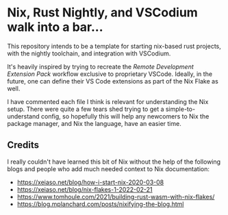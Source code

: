 # Nix, Rust Nightly, and VSCodium walk into a bar...

This repository intends to be a template for starting nix-based rust projects, with the nightly toolchain, and integration with VSCodium.

It's heavily inspired by trying to recreate the _Remote Development Extension Pack_ workflow exclusive to proprietary VSCode. Ideally, in the future, one can define their VS Code extensions as part of the Nix Flake as well.

I have commented each file I think is relevant for understanding the Nix setup. There were quite a few tears shed trying to get a simple-to-understand config, so hopefully this will help any newcomers to Nix the package manager, and Nix the language, have an easier time. 

## Credits

I really couldn't have learned this bit of Nix without the help of the following blogs and people who add much needed context to Nix documentation:
- https://xeiaso.net/blog/how-i-start-nix-2020-03-08
- https://xeiaso.net/blog/nix-flakes-1-2022-02-21
- https://www.tomhoule.com/2021/building-rust-wasm-with-nix-flakes/
- https://blog.mplanchard.com/posts/nixifying-the-blog.html
